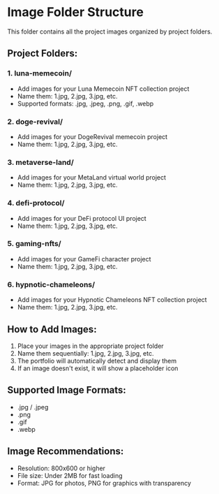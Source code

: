 # Image Folder Structure

This folder contains all the project images organized by project folders.

## Project Folders:

### 1. luna-memecoin/
- Add images for your Luna Memecoin NFT collection project
- Name them: 1.jpg, 2.jpg, 3.jpg, etc.
- Supported formats: .jpg, .jpeg, .png, .gif, .webp

### 2. doge-revival/
- Add images for your DogeRevival memecoin project
- Name them: 1.jpg, 2.jpg, 3.jpg, etc.

### 3. metaverse-land/
- Add images for your MetaLand virtual world project
- Name them: 1.jpg, 2.jpg, 3.jpg, etc.

### 4. defi-protocol/
- Add images for your DeFi protocol UI project
- Name them: 1.jpg, 2.jpg, 3.jpg, etc.

### 5. gaming-nfts/
- Add images for your GameFi character project
- Name them: 1.jpg, 2.jpg, 3.jpg, etc.

### 6. hypnotic-chameleons/
- Add images for your Hypnotic Chameleons NFT collection project
- Name them: 1.jpg, 2.jpg, 3.jpg, etc.

## How to Add Images:

1. Place your images in the appropriate project folder
2. Name them sequentially: 1.jpg, 2.jpg, 3.jpg, etc.
3. The portfolio will automatically detect and display them
4. If an image doesn't exist, it will show a placeholder icon

## Supported Image Formats:
- .jpg / .jpeg
- .png
- .gif
- .webp

## Image Recommendations:
- Resolution: 800x600 or higher
- File size: Under 2MB for fast loading
- Format: JPG for photos, PNG for graphics with transparency
